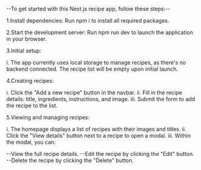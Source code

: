 --To get started with this Next.js recipe app, follow these steps:--

1.Install dependencies: Run npm i to install all required packages.

2.Start the development server: Run npm run dev to launch the application in your browser.

3.Initial setup:

i. The app currently uses local storage to manage recipes, as there's no backend connected.
The recipe list will be empty upon initial launch.

4.Creating recipes:

i. Click the "Add a new recipe" button in the navbar.
ii. Fill in the recipe details: title, ingredients, instructions, and image.
iii. Submit the form to add the recipe to the list.

5.Viewing and managing recipes:

i. The homepage displays a list of recipes with their images and titles.
ii. Click the "View details" button next to a recipe to open a modal.
iii. Within the modal, you can:

--View the full recipe details.
--Edit the recipe by clicking the "Edit" button.
--Delete the recipe by clicking the "Delete" button.